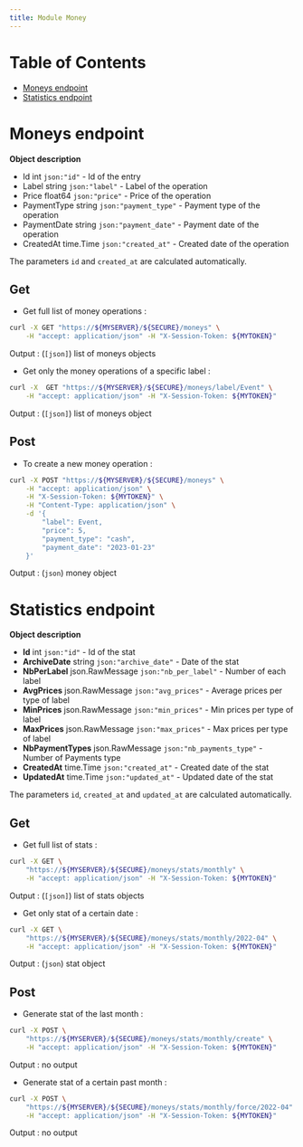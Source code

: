 ```yaml
---
title: Module Money
---
```


# Table of Contents

- [Moneys endpoint](#moneys-endpoint)
- [Statistics endpoint](#statistics-endpoint)

# Moneys endpoint

**Object description**

- Id            int         `json:"id"`             - Id of the entry
- Label         string      `json:"label"`          - Label of the operation
- Price         float64     `json:"price"`          - Price of the operation
- PaymentType   string      `json:"payment_type"`   - Payment type of the operation
- PaymentDate   string      `json:"payment_date"`   - Payment date of the operation
- CreatedAt     time.Time   `json:"created_at"`     - Created date of the operation

The parameters `id` and `created_at` are calculated automatically.

## Get

- Get full list of money operations :

```bash
curl -X GET "https://${MYSERVER}/${SECURE}/moneys" \
    -H "accept: application/json" -H "X-Session-Token: ${MYTOKEN}"
```

Output : (`[json]`) list of moneys objects

- Get only the money operations of a specific label :

```bash
curl -X  GET "https://${MYSERVER}/${SECURE}/moneys/label/Event" \
    -H "accept: application/json" -H "X-Session-Token: ${MYTOKEN}"
```

Output : (`[json]`) list of moneys object

## Post

- To create a new money operation :

```bash
curl -X POST "https://${MYSERVER}/${SECURE}/moneys" \
    -H "accept: application/json" \
    -H "X-Session-Token: ${MYTOKEN}" \
    -H "Content-Type: application/json" \
    -d '{
        "label": Event,
        "price": 5,
        "payment_type": "cash",
        "payment_date": "2023-01-23"
    }'
```

Output : (`json`) money object

# Statistics endpoint

**Object description**

- **Id**                int             `json:"id"`                 - Id of the stat
- **ArchiveDate**       string          `json:"archive_date"`       - Date of the stat
- **NbPerLabel**        json.RawMessage `json:"nb_per_label"`       - Number of each label
- **AvgPrices**         json.RawMessage `json:"avg_prices"`         - Average prices per type of label
- **MinPrices**         json.RawMessage `json:"min_prices"`         - Min prices per type of label
- **MaxPrices**         json.RawMessage `json:"max_prices"`         - Max prices per type of label
- **NbPaymentTypes**    json.RawMessage `json:"nb_payments_type"`   - Number of Payments type
- **CreatedAt**         time.Time       `json:"created_at"`         - Created date of the stat
- **UpdatedAt**         time.Time       `json:"updated_at"`         - Updated date of the stat

The parameters `id`, `created_at` and `updated_at` are calculated automatically.

## Get

- Get full list of stats :

```bash
curl -X GET \
    "https://${MYSERVER}/${SECURE}/moneys/stats/monthly" \
    -H "accept: application/json" -H "X-Session-Token: ${MYTOKEN}"
```

Output : (`[json]`) list of stats objects

- Get only stat of a certain date :

```bash
curl -X GET \
    "https://${MYSERVER}/${SECURE}/moneys/stats/monthly/2022-04" \
    -H "accept: application/json" -H "X-Session-Token: ${MYTOKEN}"
```

Output : (`json`) stat object

## Post

- Generate stat of the last month :

```bash
curl -X POST \
    "https://${MYSERVER}/${SECURE}/moneys/stats/monthly/create" \
    -H "accept: application/json" -H "X-Session-Token: ${MYTOKEN}"
```

Output : no output

- Generate stat of a certain past month :

```bash
curl -X POST \
    "https://${MYSERVER}/${SECURE}/moneys/stats/monthly/force/2022-04" \
    -H "accept: application/json" -H "X-Session-Token: ${MYTOKEN}"
```

Output : no output
